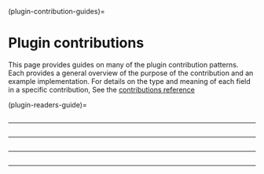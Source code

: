 (plugin-contribution-guides)=
# Plugin contributions

This page provides guides on many of the plugin contribution patterns.
Each provides a general overview of the purpose of the contribution and
an example implementation. For details on the type and meaning of each
field in a specific contribution, See the
[contributions reference](contributions-ref)

(plugin-readers-guide)=
```{include} ../_npe2_readers_guide.md
```
----------------

```{include} ../_npe2_writers_guide.md
```
----------------

```{include} ../_npe2_widgets_guide.md
```
----------------

```{include} ../_npe2_sample_data_guide.md
```
----------------

```{include} _layer_data_guide.md
```
